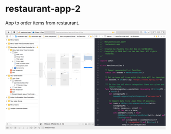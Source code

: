 # restaurant-app-2

App to order items from restaurant. 

![alt text](https://github.com/paulinavvdoe/restaurant-app-2/blob/master/Screen%20Shot%202018-03-28%20at%2013.46.55.png)
